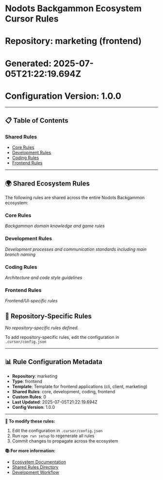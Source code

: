 # Nodots Backgammon Ecosystem Cursor Rules
# Repository: marketing (frontend)
# Generated: 2025-07-05T21:22:19.694Z
# Configuration Version: 1.0.0

---

## 📋 Table of Contents

### Shared Rules
- [Core Rules](#core-rules)
- [Development Rules](#development-rules)
- [Coding Rules](#coding-rules)
- [Frontend Rules](#frontend-rules)

---

## 🌍 Shared Ecosystem Rules

The following rules are shared across the entire Nodots Backgammon ecosystem:

### Core Rules
*Backgammon domain knowledge and game rules*

 

### Development Rules
*Development processes and communication standards including main branch naming*

 

### Coding Rules
*Architecture and code style guidelines*

 

### Frontend Rules
*Frontend/UI-specific rules*

 

## 🎯 Repository-Specific Rules

*No repository-specific rules defined.*

To add repository-specific rules, edit the configuration in `.cursor/config.json`

---

## 📊 Rule Configuration Metadata

- **Repository**: marketing
- **Type**: frontend
- **Template**: Template for frontend applications (cli, client, marketing)
- **Shared Rules**: core, development, coding, frontend
- **Custom Rules**: 0
- **Last Updated**: 2025-07-05T21:22:19.694Z
- **Config Version**: 1.0.0

---

**🔧 To modify these rules:**
1. Edit the configuration in `.cursor/config.json`
2. Run `npm run setup` to regenerate all rules
3. Commit changes to propagate across the ecosystem

**📚 For more information:**
- [Ecosystem Documentation](../ECOSYSTEM.md)
- [Shared Rules Directory](../.cursor/shared-rules/)
- [Development Workflow](../.cursor/shared-rules/development-workflow.md)
